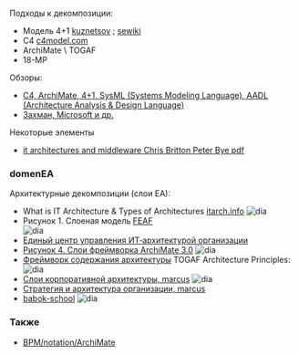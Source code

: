 Подходы к декомпозиции: 
- Модель 4+1 [kuznetsov](https://m-i-kuznetsov.livejournal.com/60725.html) ; [sewiki](http://sewiki.ru/4%2B1)
- C4 [c4model.com](https://c4model.com/diagrams/component)
- ArchiMate \ TOGAF
- 18-МР

Обзоры:
- [C4, ArchiMate, 4+1, SysML (Systems Modeling Language), AADL (Architecture Analysis & Design Language)](https://getanalyst.ru/database/system-analysts-architect-notations)
- [Захман, Microsoft и др.](https://intuit.ru/studies/professional_skill_improvements/19513/courses/751/lecture/29038?page=2)

Некоторые элементы
- [it architectures and middleware Chris Britton Peter Bye pdf](https://www.utwente.nl/en/ces/sal/exams/architecture-of-Information-systems/britton-peter-2004-it-architectures-and-middleware.pdf)

### domenEA
Архитектурные декомпозиции (слои ЕА):  
- What is IT Architecture & Types of Architectures [itarch.info](https://www.itarch.info/2020/05/what-is-it-architecture-and-different.html) ![dia](https://blogger.googleusercontent.com/img/b/R29vZ2xl/AVvXsEg86WC93GrNXJZR4NOaxTb-v_CcKggw2MKtjGfRh-Rr1i7qt-ynMXoC6pzyrC_4i9eMErAMPYf3juoz86pfF5O3dJkIGiCYNr51dIvDzSXaHsEXJYMcnvldmu_dwR4eyGKMsU5LAq-p9DYF/s2048/architecturetypes+%25281%2529.png)
- Рисунок 1. Слоеная модель [FEAF](https://bit.samag.ru/archive/article/1835)  
![dia](https://bit.samag.ru/uploads/articles/2017/03/40_44_IT_Processes_Architecture/image001.gif)
- [Единый центр управления ИТ‑архитектурой организации](https://www.businessstudio.ru/articles/article/edinyy_tsentr_upravleniya_it_arkhitekturoy_organizacii/)
- [Рисунок 4. Слои фреймворка ArchiMate 3.0](https://habr.com/ru/articles/347204/)
![dia](https://habrastorage.org/r/w1560/webt/8g/du/5g/8gdu5gecbfkhr2bj9mw9-wsmpji.jpeg)
- [Фреймворк содержания архитектуры](https://habr.com/ru/companies/otus/articles/756986/) TOGAF Architecture Principles: ![dia](https://habrastorage.org/r/w1560/getpro/habr/upload_files/a15/9d1/88e/a159d188e6923562ee20b9a115bbf8db.png)
- [Слои корпоративной архитектуры, marcus](https://marcus-aurelius.ru/articles/layers.html) ![dia](https://marcus-aurelius.ru/netcat_files/userfiles/Article_Layers/Pic2.jpg)
- [Стратегия и архитектура организации,  marcus](https://strategy.cdto.ranepa.ru/5-1-chto-takoe-arhitektura-organizacii)
- [babok-school](https://babok-school.ru/blog/what-is-togaf-enterprise-architecture-basics/) ![dia](https://babok-school.ru/wp-content/uploads/2020/11/arh_1.png)

### Также
- [BPM/notation/ArchiMate](https://github.com/bpmbpm/doc/blob/main/BPM/notation/ArchiMate/readme.md)
